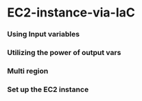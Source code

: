 # EC2-instance-via-IaC

### Using Input variables

### Utilizing the power of output vars

### Multi region

### Set up the EC2 instance

